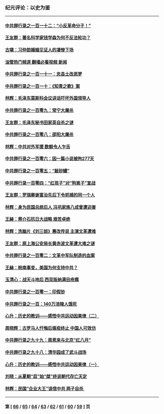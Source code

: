 ### 纪元评论：以史为鉴
---
#### [中共罪行录之一百一十二：“小反革命分子！”](../../pages/nsc1028/n13926295.md?02170330) 
#### [王友群：著名科学家钱学森为何不反法轮功？](../../pages/nsc1028/n13923607.md?02170330) 
#### [古啸：习仲勋婚姻见证人的凄惨下场](../../pages/nsc1028/n13923826.md?02170330) 
#### [油管热门频道 翻墙必看视频 新闻](ok?02170330)
#### [中共罪行录之一百一十一：忠县土改恶梦](../../pages/nsc1028/n13923119.md?02170330) 
#### [中共罪行录之一百一十：《知青之歌》案](../../pages/nsc1028/n13920732.md?02170330) 
#### [林辉：毛泽东莫斯科会议讲话吓坏外国领导人](../../pages/nsc1028/n13917931.md?02170330) 
#### [中共罪行录之一百零九：常宁大屠杀](../../pages/nsc1028/n13917366.md?02170330) 
#### [王友群：毛泽东秘书田家英自杀之谜](../../pages/nsc1028/n13916918.md?02170330) 
#### [中共罪行录之一百零八：邵阳大屠杀](../../pages/nsc1028/n13916622.md?02170330) 
#### [林辉：中共对外军援 数额令人乍舌](../../pages/nsc1028/n13914615.md?02170330) 
#### [中共罪行录之一百零六：因一篇小说被拘277天](../../pages/nsc1028/n13913548.md?02170330) 
#### [中共罪行录之一百零五：“敲砂罐”](../../pages/nsc1028/n13912910.md?02170330) 
#### [中共罪行录一百零四：“红孩子”对“狗崽子”宣战](../../pages/nsc1028/n13908811.md?02170330) 
#### [王友群：罗瑞卿谢富治先后下令抓捕的同一个人](../../pages/nsc1028/n13907857.md?02170330) 
#### [林辉：身为民国总统后人 冯巩家族八成曾遭迫害](../../pages/nsc1028/n13907756.md?02170330) 
#### [王赫：蒋介石抗日大战略 艰苦卓绝](../../pages/nsc1028/n13904249.md?02170330) 
#### [林辉：洗脑片《刘三姐》篡改传说 主演文革遭难](../../pages/nsc1028/n13899238.md?02170330) 
#### [王友群：原上海公安局长黄赤波文革遭大难之谜](../../pages/nsc1028/n13898139.md?02170330) 
#### [中共罪行录之一百零二：文革中军队制造的血案](../../pages/nsc1028/n13897782.md?02170330) 
#### [王赫：皖南事变，美国为何支持中共？](../../pages/nsc1028/n13897035.md?02170330) 
#### [玉清心：战天斗地后 西双版纳满目疮痍](../../pages/nsc1028/n13895566.md?02170330) 
#### [中共罪行录之一百零一：印假钞](../../pages/nsc1028/n13896066.md?02170330) 
#### [中共罪行录之一百：140万涪陵人饿死](../../pages/nsc1028/n13892716.md?02170330) 
#### [心升：历史的教训——感悟中共运动因果律（二）](../../pages/nsc1028/n13892402.md?02170330) 
#### [周晓辉：古罗马人忏悔后瘟疫终止 中国人可效仿](../../pages/nsc1028/n13891767.md?02170330) 
#### [中共罪行录之九十九：周恩来与北京“红八月”](../../pages/nsc1028/n13892095.md?02170330) 
#### [中共罪行录之九十八：清华园成了武斗战场](../../pages/nsc1028/n13891003.md?02170330) 
#### [心升：历史的教训——感悟中共运动因果律（一）](../../pages/nsc1028/n13890731.md?02170330) 
#### [刘晓：从夏朝“启”始“桀”终说朝代存亡天定](../../pages/nsc1028/n13874028.md?02170330) 
#### [林辉：民国“企业大王”误信中共  两子自杀 ](../../pages/nsc1028/n13886313.md?02170330) 

---
#### 第 [ [66](./66.md?02170330) / [65](./65.md?02170330) / [64](./64.md?02170330) / [63](./63.md?02170330) / [62](./62.md?02170330) / [61](./61.md?02170330) / [60](./60.md?02170330) / [59](./59.md?02170330) ] 页
